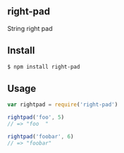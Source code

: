 ## right-pad

String right pad

## Install

```bash
$ npm install right-pad
```

## Usage

```js
var rightpad = require('right-pad')

rightpad('foo', 5)
// => "foo  "

rightpad('foobar', 6)
// => "foobar"
```

